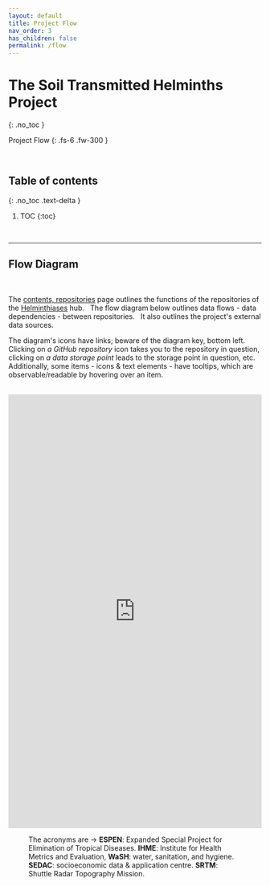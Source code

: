 ```yaml
---
layout: default
title: Project Flow
nav_order: 3
has_children: false
permalink: /flow
---
```


# The Soil Transmitted Helminths Project
{: .no_toc }

Project Flow
{: .fs-6 .fw-300 }

<br>

## Table of contents
{: .no_toc .text-delta }

1. TOC 
{:toc}

<br>

---

## Flow Diagram

<br>

The <a href="https://helminthiases.github.io/hub">contents, repositories</a> page outlines the functions of the repositories of
the <a href="https://github.com/helminthiases" target="_blank">Helminthiases</a> hub. &nbsp;  The flow diagram below outlines data 
flows - data dependencies - between repositories. &nbsp; It also outlines the project's external data sources.

The diagram's icons have links; beware of the diagram key, bottom left. &nbsp; Clicking on <i>a GitHub repository</i> icon takes you to 
the repository in question, clicking on <i>a data storage point</i> leads to the storage point in question, etc. &nbsp;  Additionally, 
some items - icons & text elements - have tooltips, which are observable/readable by hovering over an item.

<br>

<iframe frameborder="0" style="width:100%;height:864px;" src="https://viewer.diagrams.net/?tags=%7B%7D&highlight=FFFFFF&layers=1&nav=1&title=flow.drawio#R7V1bc9o4G%2F41zLd7AeMTp0tCSNNvNm22yU7bvekII0CNsbyynJD%2B%2BpVkyfggGwOG0C3ZnSaWZVmWnvd5D3ott%2Bzxav2OgGB5h2fQa1nGbN2yr1uWZRr2gP3iJa9xSa9rxgULgmay0qbgAf2A6kpZGqEZDDMVKcYeRUG20MW%2BD12aKQOE4JdstTn2sncNwAIWCh5c4BVLP6MZXcalA6u%2FKb%2BFaLFUdzZ7w%2FjMFLhPC4IjX97Pxz6Mz6yAakY2Hi7BDL%2FEReKx7UnLHhOMafzXaj2GHh9WNWLx2NyUnE26TKBP61ywbhP02f77Bv%2F57f3N3%2FT7y18zq233VO%2FoqxoMOGNjIw8xoUu8wD7wJpvSK%2FHAkLdrsqNNnT8wDmThd0jpq5xoEFHMipZ05cmzrMvk9Qs7MDpddfg1fe6aQ8tIjl7lUUgBoSM%2B4axg8mkF%2FNlHH6oTN8jzkstmqtrUw%2B7T4xL5cbGsZIqLCH6CY%2BxhIp7c7rEfg1%2BOA%2BAiyu%2Fa4%2F0rDrUaNRwRV2Fo9W0wsskH0%2F5z%2Fm19ZTrjL2Hb6Ss4A7KAtLKmFdfkw5%2B6iZzMdxCvIBsKVoFAD1D0nIUukBKwSOptoMD%2BkGjYCRm9uOVn4EXyXkWobIZZIN%2B%2BmoFwmSAjNeNZyBRG3hA%2FO4z81lF62chxV7LMMiXCqqz2YMo73GPEemIZivoUg0ni6zpGtokYIfKqtHTmGuoPtjQUA6jQkJjb5LF10%2F1XCMnH6XdOm5bhgSn04gYBO3yH6G00FcMQ4BBRLIFjeMh%2FekxB9tvUA%2F5TfE7BJnDaxBjB%2F9OJ%2ByH4vGyH%2BMdXRShZoKUQ8wwJRYx4%2F%2BAduef3RJhJ5vUKzWaCW1KYUXVHHlpk6gBZQOL5zMFJInHOBF2HMMbDAe%2FMar3gyqwDfkQEdhaIfksNgqgW07Uh0EuB7Cg%2F9HKd9%2BBcdINj1198kigzN0XsiKN5jn16A1bI45P8DswBBbJUMqVpJpjnDw%2FXrTKuL0G9vIDhhxFrGk99pZFTcmF1i3KhynbgE3aYwpieYkqwYhUoBvj85kHgsYkXo2v1PD62U8L%2BWvC%2FAoLZxK1WfFitHlgxjXPlT0P%2Bi8kGJHPgwgJRhU%2BQuks5fSmIJXTFy1%2BWiEI%2BY%2FyiFwaOKhTlGWwufnj%2FuIiK0etesf%2BNjmGwMR0bnZ7Nf7W6rPZYnDBFsZUrHWpLRRP5msOShvvianZe04iZK7MGubrs%2F6KQPEVTSHzIhqeDXI55Ng3vxR%2FXIEDlIrFV3POiXCrz9WQnJ6hZ8WtCsMxhVqyGRbGy%2Bx2NYNm9wxV1iRTZRSnitjgfIS4EmHDrlz1lojt%2BBkKW%2FWaKB0%2FzdFwPC%2FxYd7%2BdyLxB6Fi9HCcPHEeVbGNlq7M7L9eFj1MKn%2F%2BF7A9utxHvNabbHBdL%2B7fAtnJG2e2ZB5cD0VbKBWEQ%2B3hztOYVrwJIEHtYSDZN3m%2BKstDIEL0WhnGhcvPMg%2BFUBut6MGuOIJsHrG3kAathO1MDV%2FN4YO0WwKq1YY0rDmEYMAclLMKWmxUGXXJSxBENIm4Z43m%2BiVHevCi6PylPWaIr5%2Bek0biHn5yFdsPAbdaZht5U1FD4rPSv88LgQj%2BW5TJxmGJK8SolDoUrlDxQPrRKGP4QQiYeQus21hKHQ13EvtmxsnI0dHKt1PUSLWd7W3s7inVFUBcXiCWMIy0jIb1%2FIqxOtEOBSSZVxiBYixlRp5VcXqmGWM%2FituLyguAxUqM5SdlmcciirfhJ%2BFSopoesaspKd0rQBqXS2BAR52fdsotMrAlzWEY5XA9k4v7RYDC6wEAHA7NvnwoDZTGjkQDG5OF%2B8qHFo%2FGRTwmCYSsdsZdaGWJhzSOXI8mfY7KS%2FrzBHHgXhqGwVTgMJmtKgEuFgWkw4qYIeBv%2FZQ4BZf4At0SZHZi6%2B8PjLSf0dWwdcpebXc3mqtOqE6UapIa6GKU6H2BVq%2FdsxNRUMSadtueP9DGp2udVZ4iwGY4VLNNAHENXS0zQD9YEUMq%2FAeD2DTtnSDIlovF8TEfnOJvG7iFuTUiqDNKPzCT7CfE7vOD3DfHbs43Tore4%2FKddQ3KKAVXl4Oy2WFjS%2FFCj8%2FO%2Bf43Qz5j93Nxs92%2BycALTEHsRhSPiKvzw0s1RN4cuqwin4YT%2Fp8N5SlZyiMw58hr0VM9FHnqlOLPtbHDR7g4KKBtqFHx%2BqWgfI0%2F%2FDGbR1l%2BgbWAqY9pW7ZWlqqXUUs67AC8%2FabWB5wyywGPIOxbw9ue2vnEhnyNiwHZyC9CD3huTj0qIuEz4USa8O8wKvamxaU474Y4upHA%2BE977ySc8b16YpqVxwhqa8jIjgLlSsc0ebsyB%2BMySUp7tN%2BItWjcvLy88J2MZTTsuXrGCJfRWyKdLBELuTN3oGtrPrjCdSrui0QVStbj4xgkryTptkxkrx9FKThazVpGkjpfGUgbixMk%2FCMGFVvaEb3Uo4ALfN4VvPu5Vc73%2FOFlYJXZWcU211R3%2FxkrYr2nkeQyT3fHv%2BdXQ6zi%2BhXyxXK9N1RLNdMfxX%2FG%2Fv%2FNmVUvxvwKvJHJpREQMrfEgf26p%2FQwjWQsPhKG81xHROBxkybTr1FL%2FdnPqvw6wJv9EiGERikUkD5flAerBlUsInLFW0DzJJSyEeR9FEkC%2BWpwMAHX94FHaZ8SBL8PDItbrQ%2FqCyVOYi92WyFuvkrAveD8a3lWYI413pxG872A86EXAuObZTMw%2BECsFcW7KDC4IhBKONbmVjSt2kcTxmGOxw1cU%2BF8uJnEqgzxVs8UpwzaEm4wZPxKIddmzh0pUQO3WAoCIuuoZEASmHlRik5HMbeOxy5PWfYbK3pXZeRmzTll8CLMz8QrQDTPz2KP4HSHRls3v3c70sK79V%2FKeRveXp5PjUUivm%2FM%2F%2BpplS5Xam3GZj%2BqAlHCIWlq8Q%2FHyZF2hlKbcyAfea4i2eObb8H6YNzOwfnk0n0Y5dnOetaVDtmG%2FiXastA7XARtFIHM0JXL3sw4PxTuUXdmJxEtgb19g%2Fyawtw0d7Jtxghog9HRqSUyvNSk9lXYyJzz8ZKxAcNaJWiXOUv%2BXF4zTOUiOVhjM8xCGLHe%2F9ynzBoAEY3oxYP8gVAbROp8ke9MqCUhaT8mB6hpSPWOjppSLkImIPMPXvKgkmbBokwab7uAW8Tl2nuNFfFLiYxeXzM9GfIys4QQyto8mJsYcZXGavyHjZdxwhvDIo4nfzCyjMAZtqnkpEeouOayWOLIX0%2F%2BIWFXpHCqD0TpjqjfuCfQQI0YgHgH5zzCkaKHsEhl%2FhT4kbGpDNjt1SZ8DGXDbZCVeLWS%2F%2BVY2rHSho%2FuRsIHSPQkpDDjRY97GFPl4FSsANighX7EKqQwIe3ghDnK3YGNpfIJzYR5RnEhUImtxwzNIAfJqCs3FcTih0HQ1QtPQisnhQnNVC481JaVSMBqGcHX%2BxQXCjUJ4cBYQzgTvD8qi0La0XxDGqjZALpkUb5hJ0VO2SZKt2K%2B7d8JRI%2FEJTx4IY007e4L4hPsvXUC8IxmrDFeVYz20zwLEGSP3IBhrW9oTyMYFyOcKZGeYzWuzHF0q8ZtntlnFzLb0jjX1X4dLtsk8NDU92SWs0dR0SzP5%2B2SmV726vh1GyWjXhpE5MHMvVlpDjXmqe6m9wZR0GZ%2Bt4j0YBtDnW1IFHu%2BCXO7GbqjOtUGA2rLg65er4OP3O%2Bfu2n398HjXrrcsnnGwJusAiPm3jIcAurFTd0%2Bw7HzsY8WO1yTm23Ti2ge48FhFcfkjwYH0Aa9RCGOa3k6%2BZrUpfNlO78Tb6TW%2BQc5e2%2BkdjwmsfJ6NqdsarbGd9Q5QKTV2xb0ogp0VQT%2BrBuyuzrszzZ5u%2Fo%2F3QprV0Pvul8mummxHjepRprr8bfTMZkVuMmib3Yhs1xX7lRU2KHrBxJu5TPF2MFm0yjYrykdaP%2FOrhMaGzyU57XcgEIHdK9sIhVKpdMayvVDppkmxZcqU08P8MPvn3ND5HPcPPYrm7OW3FXVsZrIccV%2FRXVYqJMLZYPgZ2CiJ4rHwtpx9vtwmB68ocoeIK4lXRNL5UyXCGr%2BV5%2BtkuInOHz4M9ziIVNq4cQ39kC8i6GgkLH2kKkqRo9SJ3Bl4RmEHzqJNKQ%2FvMNuRVzyQUU74wu2FURpgFL5dlyZf4NdllPe3d5OfnUo%2Bg4fbfFbd3sThejiaddByBTsvIFwymFLsS%2FrgMZHp0631xaI3f97B73frGrHhXN5dSBFlpnAS%2B7iFwGMwtIw7Bi3Ewy4G8IVxxW311GrgFiaqfhXvwkRnx0SGfWrbpqav2CtuT0R4mgT0dw83l9zh8E81Hbof9ea7Ta3UV5tSH3Eq%2B27TMfex3nd76rq4VTO7%2FWNPXRkv2P6xJxVGOvrHnsr06MPkejSu5vQQzoDbcREMkd9h6jFaTRGQnC7tQVbqqZf%2FbxbBS%2FvZiQPjEc9erpmUkaF62S%2FjtwfsIgxdzHOaeBrd5k2fJLF6tPlMDFcAYxHb4MlLIhGJ1%2F4wehi1NJnXE0CE9vg4ZcPzHKdzP7yGFK42d4r1yfvMGxGqTmlSNjckOPTrvdzQrd664%2FIZhe0aqfHA%2BK6ssEPcy8ht76h2tGv%2BawoHqDH7omTOW8moj2bVUDLDt1Yynx7vdBy%2FjCj1uDH%2FCcxEOvYjDuK30HhvxNvLgm5%2F4w38Xq2lIA6DEHcW4dzt%2BCAEnQV%2B5t2LGxH7LMW3axN%2BszZNbtVeqRsdFs7Y8t7ChcX%2F0yzuaPZKfXsWL37T6c1p%2FSzpGa4RTX2Hlh0ln6Flf28UDT%2FY%2BSO0hb3I81hNUH3Il2gPVCcqJXG7OnHqqhMpKUbHSJSVWtaXbs%2B%2Bn9R51V6A5%2FMQHvqxm5Jx7Bbk5mLsbJUmMyVLG8mqIU2JVsp9gIpdkFJyO%2BWi1JcElUfSoCQ0%2FqnmkmfsVbL7z%2FdpsvOxtm2n6anOUVrJ9tt2v58PXzb3Ya%2BSQelfULQ3jZ2Ioup%2B%2FbxxNJ4ai8PTY%2FE%2FpYqbx55ZO%2B6gTMpzUY%2F9Hb2hI6NrA6ivGTy9Abre8BOgR%2FBkaq%2B%2BqMDruQB0YFTi8bRB1yw8zd3hqZvt8wZuzsk%2BCZ3ugNbGlf6BaD2ndeiDyfSC1majRCdDKzskGNO04cnD%2Bnf8RWpW%2BC8%3D"></iframe>

<figure>
<figcaption>The acronyms are &rarr; <b>ESPEN</b>: Expanded Special Project for Elimination of Tropical 
Diseases. <b>IHME</b>: Institute for Health Metrics and Evaluation, <b>WaSH</b>: water, sanitation, and hygiene. <b>SEDAC</b>: socioeconomic 
data & application centre.  <b>SRTM</b>: Shuttle Radar Topography Mission.</figcaption>
</figure>

<br>
<br>
<br>
<br>

<br>
<br>
<br>
<br>
